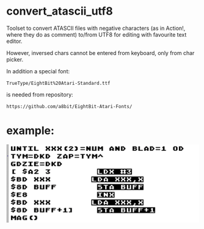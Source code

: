 # convert_atascii_utf8

Toolset to convert ATASCII files with negative characters (as in Action!, where they do as comment) to/from UTF8 for editing with favourite text editor.

However, inversed chars cannot be entered from keyboard, only from char picker.

In addition a special font:

    TrueType/EightBit%20Atari-Standard.ttf

is needed from repository:

    https://github.com/a8bit/EightBit-Atari-Fonts/

# example:

![](/example_view.png)
